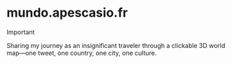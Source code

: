 # mundo.apescasio.fr

> [!IMPORTANT]  
> Sharing my journey as an insignificant traveler through a clickable 3D world map—one tweet, one country, one city, one culture.